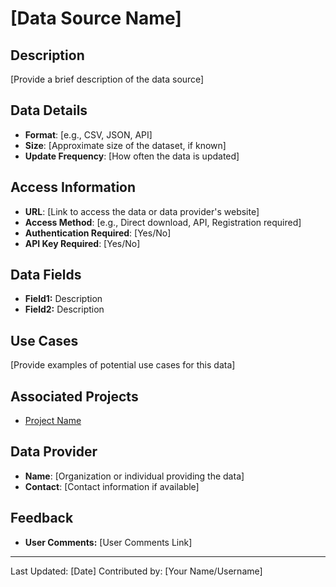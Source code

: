 # [Data Source Name]

## Description
[Provide a brief description of the data source]

## Data Details
- **Format**: [e.g., CSV, JSON, API]
- **Size**: [Approximate size of the dataset, if known]
- **Update Frequency**: [How often the data is updated]

## Access Information
- **URL**: [Link to access the data or data provider's website]
- **Access Method**: [e.g., Direct download, API, Registration required]
- **Authentication Required**: [Yes/No]
- **API Key Required**: [Yes/No]

## Data Fields
- **Field1:** Description
- **Field2:** Description

## Use Cases
[Provide examples of potential use cases for this data]

## Associated Projects
- [Project Name](link-to-project-page)

## Data Provider
- **Name**: [Organization or individual providing the data]
- **Contact**: [Contact information if available]

## Feedback
- **User Comments:** [User Comments Link]

---
Last Updated: [Date]
Contributed by: [Your Name/Username]
